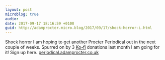 ```yaml
---
layout: post
microblog: true
audio: 
date: 2017-09-17 18:16:59 +0100
guid: http://adamprocter.micro.blog/2017/09/17/shock-horror-i.html
---
```

Shock horror I am hoping to get another Procter Periodical out in the next couple of weeks. Spurred on by 3 [Ko-fi](https://ko-fi.com/A788IG4) donations last month I am going for it! Sign up here. [periodical.adamprocter.co.uk](http://periodical.adamprocter.co.uk)
